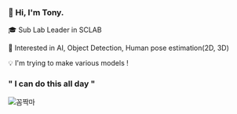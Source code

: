 ### 👋 Hi, I'm Tony. 

🎓 Sub Lab Leader in SCLAB

👀 Interested in AI, Object Detection, Human pose estimation(2D, 3D)

💡   I'm trying to make various models !

### " I can do this all day "

![꼼짝마](https://user-images.githubusercontent.com/86696759/196767122-66bf2b62-eb8e-4df8-81c5-f089b02168a8.gif)

